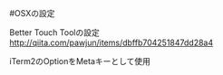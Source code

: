 #OSXの設定

Better Touch Toolの設定  
http://qiita.com/pawjun/items/dbffb704251847dd28a4

iTerm2のOptionをMetaキーとして使用
